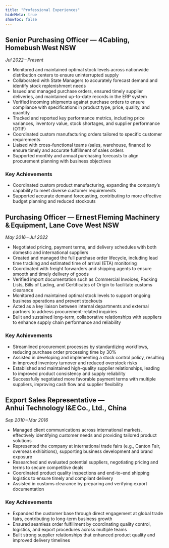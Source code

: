 ```yaml
---
title: "Professional Experiences"
hideMeta: true
showToc: false
---
```


## Senior Purchasing Officer — 4Cabling, Homebush West NSW

*Jul 2022 – Present*

- Monitored and maintained optimal stock levels across nationwide distribution centers to ensure uninterrupted supply
- Collaborated with State Managers to accurately forecast demand and identify stock replenishment needs 
- Issued and managed purchase orders, ensured timely supplier deliveries, and maintained up-to-date records in the ERP system 
- Verified incoming shipments against purchase orders to ensure compliance with specifications in product type, price, quality, and quantity
- Tracked and reported key performance metrics, including price variances, inventory value, stock shortages, and supplier performance (OTIF)
- Coordinated custom manufacturing orders tailored to specific customer requirements
- Liaised with cross-functional teams (sales, warehouse, finance) to ensure timely and accurate fulfillment of sales orders
- Supported monthly and annual purchasing forecasts to align procurement planning with business objectives


### Key Achievements

- Coordinated custom product manufacturing, expanding the company’s capability to meet diverse customer requirements 
- Supported accurate demand forecasting, contributing to more effective budget planning and reduced stockouts

## Purchasing Officer — Ernest Fleming Machinery & Equipment, Lane Cove West NSW

*May 2016 – Jul 2022*

- Negotiated pricing, payment terms, and delivery schedules with both domestic and international suppliers
- Created and managed the full purchase order lifecycle, including lead time tracking and estimated time of arrival (ETA) monitoring
- Coordinated with freight forwarders and shipping agents to ensure smooth and timely delivery of goods
- Verified import documentation such as Commercial Invoices, Packing Lists, Bills of Lading, and Certificates of Origin to facilitate customs clearance
- Monitored and maintained optimal stock levels to support ongoing business operations and prevent stockouts
- Acted as a key liaison between internal departments and external partners to address procurement-related inquiries
- Built and sustained long-term, collaborative relationships with suppliers to enhance supply chain performance and reliability

### Key Achievements

- Streamlined procurement processes by standardizing workflows, reducing purchase order processing time by 30%
- Assisted in developing and implementing a stock control policy, resulting in improved inventory turnover and reduced overstock risks
- Established and maintained high-quality supplier relationships, leading to improved product consistency and supply reliability
- Successfully negotiated more favorable payment terms with multiple suppliers, improving cash flow and supplier flexibility

## Export Sales Representative — Anhui Technology I&E Co., Ltd., China

*Sep 2010 – Mar 2016*

- Managed client communications across international markets, effectively identifying customer needs and providing tailored product solutions
- Represented the company at international trade fairs (e.g., Canton Fair, overseas exhibitions), supporting business development and brand exposure
- Researched and evaluated potential suppliers, negotiating pricing and terms to secure competitive deals
- Coordinated product quality inspections and end-to-end shipping logistics to ensure timely and compliant delivery
- Assisted in customs clearance by preparing and verifying export documentation

### Key Achievements

- Expanded the customer base through direct engagement at global trade fairs, contributing to long-term business growth
- Ensured seamless order fulfillment by coordinating quality control, logistics, and export procedures across multiple teams
- Built strong supplier relationships that enhanced product quality and improved delivery timelines
